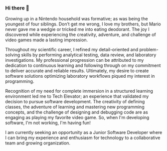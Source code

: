 ### Hi there 👋

<!--
**joseph-w-hart/joseph-w-hart** is a ✨ _special_ ✨ repository because its `README.md` (this file) appears on your GitHub profile.

Here are some ideas to get you started:

- 🔭 I’m currently working on ...
- 🌱 I’m currently learning ...
- 👯 I’m looking to collaborate on ...
- 🤔 I’m looking for help with ...
- 💬 Ask me about ...
- 📫 How to reach me: ...
- 😄 Pronouns: ...
- ⚡ Fun fact: ...
-->
Growing up in a Nintendo household was formative; as was being the youngest of four siblings. Don’t get me wrong, I love my brothers, but Mario never gave me a wedgie or tricked me into eating deodorant. The joy I discovered while experiencing the creativity, adventure, and challenge of video games made a lasting impression.

Throughout my scientific career, I refined my detail-oriented and problem-solving skills by performing analytical testing, data review, and laboratory investigations. My professional progression can be attributed to my dedication to continuous learning and following through on my commitment to deliver accurate and reliable results. Ultimately, my desire to create software solutions optimizing laboratory workflows piqued my interest in programming.

Recognition of my need for complete immersion in a structured learning environment led me to Tech Elevator; an experience that validated my decision to pursue software development. The creativity of defining classes, the adventure of learning and mastering new programming concepts, and the challenge of designing and debugging code are as engaging as playing my favorite video game. So, when I'm developing software, I'm not working, I'm having fun!

I am currently seeking an opportunity as a Junior Software Developer where I can bring my experience and enthusiasm for technology to a collaborative team and growing organization.
